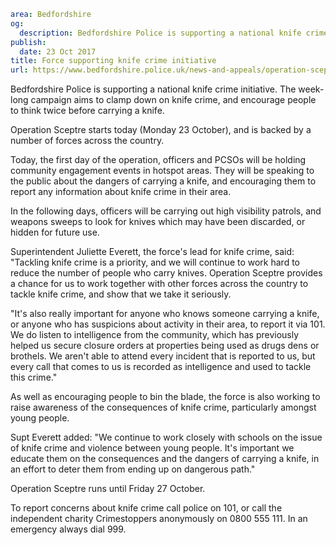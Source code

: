 ```yaml
area: Bedfordshire
og:
  description: Bedfordshire Police is supporting a national knife crime initiative.
publish:
  date: 23 Oct 2017
title: Force supporting knife crime initiative
url: https://www.bedfordshire.police.uk/news-and-appeals/operation-sceptre-october-2017
```

Bedfordshire Police is supporting a national knife crime initiative. The week-long campaign aims to clamp down on knife crime, and encourage people to think twice before carrying a knife.

Operation Sceptre starts today (Monday 23 October), and is backed by a number of forces across the country.

Today, the first day of the operation, officers and PCSOs will be holding community engagement events in hotspot areas. They will be speaking to the public about the dangers of carrying a knife, and encouraging them to report any information about knife crime in their area.

In the following days, officers will be carrying out high visibility patrols, and weapons sweeps to look for knives which may have been discarded, or hidden for future use.

Superintendent Juliette Everett, the force's lead for knife crime, said: "Tackling knife crime is a priority, and we will continue to work hard to reduce the number of people who carry knives. Operation Sceptre provides a chance for us to work together with other forces across the country to tackle knife crime, and show that we take it seriously.

"It's also really important for anyone who knows someone carrying a knife, or anyone who has suspicions about activity in their area, to report it via 101. We do listen to intelligence from the community, which has previously helped us secure closure orders at properties being used as drugs dens or brothels. We aren't able to attend every incident that is reported to us, but every call that comes to us is recorded as intelligence and used to tackle this crime."

As well as encouraging people to bin the blade, the force is also working to raise awareness of the consequences of knife crime, particularly amongst young people.

Supt Everett added: "We continue to work closely with schools on the issue of knife crime and violence between young people. It's important we educate them on the consequences and the dangers of carrying a knife, in an effort to deter them from ending up on dangerous path."

Operation Sceptre runs until Friday 27 October.

To report concerns about knife crime call police on 101, or call the independent charity Crimestoppers anonymously on 0800 555 111. In an emergency always dial 999.
